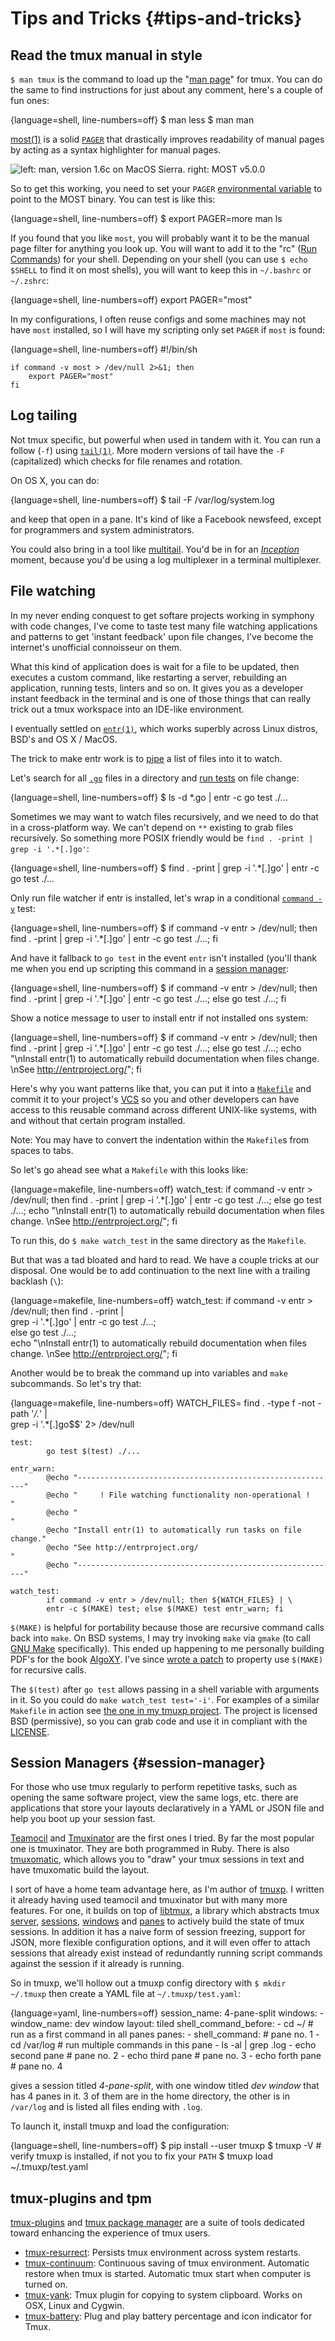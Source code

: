 # Tips and Tricks {#tips-and-tricks}

## Read the tmux manual in style

`$ man tmux` is the command to load up the "[man page](https://en.wikipedia.org/wiki/Man_page)" for tmux. You can do the same to find instructions for just about any comment, here's a couple of fun ones:

{language=shell, line-numbers=off}
    $ man less
    $ man man

[most(1)](http://www.jedsoft.org/most/) is a solid
[`PAGER`](http://pubs.opengroup.org/onlinepubs/9699919799//utilities/man.html)
that drastically improves readability of manual pages by acting as a syntax
highlighter for manual pages.

![left: man, version 1.6c on MacOS Sierra. right: MOST v5.0.0](images/11-recipes/most.png)

So to get this working, you need to set your `PAGER` [environmental variable](https://en.wikipedia.org/wiki/Environment_variable)
to point to the MOST binary. You can test is like this:

{language=shell, line-numbers=off}
    $ export PAGER=more man ls

If you found that you like `most`, you will probably want it to be the manual
page filter for anything you look up. You will want to add it to the "rc" ([Run
Commands](https://en.wikipedia.org/wiki/Run_commands)) for your shell. Depending
on your shell (you can use `$ echo $SHELL` to find it on most shells), you will
want to keep this in `~/.bashrc` or `~/.zshrc`:

{language=shell, line-numbers=off}
    export PAGER="most"

In my configurations, I often reuse configs and some machines may not have
`most` installed, so I will have my scripting only set `PAGER` if `most` is
found:

{language=shell, line-numbers=off}
    #!/bin/sh

    if command -v most > /dev/null 2>&1; then
        export PAGER="most"
    fi

## Log tailing

Not tmux specific, but powerful when used in tandem with it. You can run a
follow (`-f`) using [`tail(1)`](http://pubs.opengroup.org/onlinepubs/9699919799/utilities/tail.html).
More modern versions of tail have the `-F` (capitalized) which checks for file
renames and rotation. 

On OS X, you can do:

{language=shell, line-numbers=off}
    $ tail -F /var/log/system.log

and keep that open in a pane. It's kind of like a Facebook newsfeed, except for
programmers and system administrators.

You could also bring in a tool like [multitail](https://vanheusden.com/multitail/).
You'd be in for an [*Inception*](http://www.imdb.com/title/tt1375666/) moment,
because you'd be using a log multiplexer in a terminal multiplexer.

## File watching

In my never ending conquest to get softare projects working in symphony with
code changes, I've come to taste test many file watching applications and
patterns to get 'instant feedback' upon file changes, I've become the
internet's unofficial connoisseur on them.

What this kind of application does is wait for a file to be updated, then
executes a custom command, like restarting a server, rebuilding an application,
running tests, linters and so on. It gives you as a developer instant feedback
in the terminal and is one of those things that can really trick out a tmux
workspace into an IDE-like environment.

I eventually settled on [`entr(1)`](http://entrproject.org/), which works
superbly across Linux distros, BSD's and OS X / MacOS.

The trick to make entr work is to [pipe](https://en.wikipedia.org/wiki/Pipeline_(Unix))
a list of files into it to watch.

Let's search for all [`.go`](https://en.wikipedia.org/wiki/Go_(programming_language))
files in a directory and [run tests](https://golang.org/cmd/go/#hdr-Test_packages)
on file change:

{language=shell, line-numbers=off}
    $ ls -d *.go | entr -c go test ./...

Sometimes we may want to watch files recursively, and we need to do that in a
cross-platform way. We can't depend on `**` existing to grab files recursively.
So something more POSIX friendly would be `find . -print | grep -i '.*[.]go'`:

{language=shell, line-numbers=off}
    $ find . -print | grep -i '.*[.]go' | entr -c go test ./...

Only run file watcher if entr is installed, let's wrap in a conditional
[`command -v`](http://pubs.opengroup.org/onlinepubs/9699919799/utilities/command.html)
test:

{language=shell, line-numbers=off}
    $ if command -v entr > /dev/null; then find . -print | grep -i '.*[.]go' | entr -c go test ./...; fi

And have it fallback to `go test` in the event `entr` isn't installed (you'll
thank me when you end up scripting this command in a [session manager](#session-manager):

{language=shell, line-numbers=off}
    $ if command -v entr > /dev/null; then find . -print | grep -i '.*[.]go' | entr -c go test ./...; else go test ./...; fi

Show a notice message to user to install entr if not installed ons system:

{language=shell, line-numbers=off}
    $ if command -v entr > /dev/null; then find . -print | grep -i '.*[.]go' | entr -c go test ./...; else go test ./...; echo "\nInstall entr(1) to automatically rebuild documentation when files change. \nSee http://entrproject.org/"; fi

Here's why you want patterns like that, you can put it into a [`Makefile`](https://en.wikipedia.org/wiki/Makefile)
and commit it to your project's [VCS](https://en.wikipedia.org/wiki/Version_control)
so you and other developers can have access to this reusable command across
different UNIX-like systems, with and without that certain program installed.

Note: You may have to convert the indentation within the `Makefile`s from spaces to tabs.

So let's go ahead see what a `Makefile` with this looks like:

{language=makefile, line-numbers=off}
    watch_test:
        if command -v entr > /dev/null; then find . -print | grep -i '.*[.]go' | entr -c go test ./...; else go test ./...; echo "\nInstall entr(1) to automatically rebuild documentation when files change. \nSee http://entrproject.org/"; fi

To run this, do `$ make watch_test` in the same directory as the `Makefile`.

But that was a tad bloated and hard to read. We have a couple tricks at our
disposal. One would be to add continuation to the next line with a trailing
backlash (`\`):

{language=makefile, line-numbers=off}
    watch_test:
        if command -v entr > /dev/null; then find . -print | \
        grep -i '.*[.]go' | entr -c go test ./...; \
        else go test ./...; \
        echo "\nInstall entr(1) to automatically rebuild documentation when files change. \nSee http://entrproject.org/"; fi

Another would be to break the command up into variables and `make` subcommands.
So let's try that:

{language=makefile, line-numbers=off}
    WATCH_FILES= find . -type f -not -path '*/\.*' | \
    grep -i '.*[.]go$$' 2> /dev/null

    test:
            go test $(test) ./...

    entr_warn:
            @echo "----------------------------------------------------------"
            @echo "     ! File watching functionality non-operational !      "
            @echo "                                                          "
            @echo "Install entr(1) to automatically run tasks on file change."
            @echo "See http://entrproject.org/                               "
            @echo "----------------------------------------------------------"

    watch_test:
            if command -v entr > /dev/null; then ${WATCH_FILES} | \
            entr -c $(MAKE) test; else $(MAKE) test entr_warn; fi

`$(MAKE)` is helpful for portability because those are recursive command calls
back into `make`. On BSD systems, I may try invoking `make` via `gmake` (to call
[GNU Make](https://www.gnu.org/software/make/) specifically). This ended
up happening to me personally building PDF's for the book [AlgoXY](https://github.com/liuxinyu95/AlgoXY/).
I've since [wrote a patch](https://github.com/liuxinyu95/AlgoXY/pull/16) to
property use `$(MAKE)` for recursive calls.

The `$(test)` after `go test` allows passing in a shell variable with arguments
in it. So you could do `make watch_test test='-i'`. For examples of a similar
`Makefile` in action see [the one in my tmuxp project](https://github.com/tony/tmuxp/blob/master/Makefile).
The project is licensed BSD (permissive), so you can grab code and use it
in compliant with the [LICENSE](https://github.com/tony/tmuxp/blob/master/LICENSE).

## Session Managers {#session-manager}

For those who use tmux regularly to perform repetitive tasks, such as opening
the same software project, view the same logs, etc. there are applications that
store your layouts declaratively in a YAML or JSON file and help you boot up
your session fast.

[Teamocil](https://github.com/remiprev/teamocil) and
[Tmuxinator](https://github.com/tmuxinator/tmuxinator) are the first ones I
tried. By far the most popular one is tmuxinator. They are both programmed in
Ruby. There is also [tmuxomatic](https://github.com/oxidane/tmuxomatic), which
allows you to "draw" your tmux sessions in text and have tmuxomatic build the
layout.

I sort of have a home team advantage here, as I'm author of [tmuxp](https://github.com/tony/tmuxp).
I written it already having used teamocil and tmuxinator but with many more
features. For one, it builds on top of [libtmux](https://github.com/tony/libtmux),
a library which abstracts tmux [server](#server), [sessions](#sessions),
[windows](#windows) and [panes](#panes) to actively build the state of tmux
sessions. In addition it has a naive form of session freezing, support for JSON,
more flexible configuration options, and it will even offer to attach sessions
that already exist instead of redundantly running script commands against the
session if it already is running.

So in tmuxp, we'll hollow out a tmuxp config directory with `$ mkdir ~/.tmuxp`
then create a YAML file at `~/.tmuxp/test.yaml`:

{language=yaml, line-numbers=off}
    session_name: 4-pane-split
    windows:
    - window_name: dev window
      layout: tiled
      shell_command_before:
        - cd ~/                    # run as a first command in all panes
      panes:
        - shell_command:           # pane no. 1
            - cd /var/log          # run multiple commands in this pane
            - ls -al | grep \.log
        - echo second pane         # pane no. 2
        - echo third pane          # pane no. 3
        - echo forth pane          # pane no. 4

gives a session titled *4-pane-split*, with one window titled *dev window* that
has 4 panes in it. 3 of them are in the home directory, the other is in
`/var/log` and is listed all files ending with `.log`.

To launch it, install tmuxp and load the configuration:

{language=shell, line-numbers=off}
    $ pip install --user tmuxp
    $ tmuxp -V   # verify tmuxp is installed, if not you to fix your `PATH`
    $ tmuxp load ~/.tmuxp/test.yaml

## tmux-plugins and tpm

[tmux-plugins](https://github.com/tmux-plugins) and [tmux package
manager](https://github.com/tmux-plugins/tpm) are a suite of tools dedicated
toward enhancing the experience of tmux users.

- [tmux-resurrect](https://github.com/tmux-plugins/tmux-resurrect): Persists
  tmux environment across system restarts.
- [tmux-continuum](https://github.com/tmux-plugins/tmux-continuum): Continuous
  saving of tmux environment. Automatic restore when tmux is started. Automatic
  tmux start when computer is turned on.
- [tmux-yank](https://github.com/tmux-plugins/tmux-yank): Tmux plugin for
  copying to system clipboard. Works on OSX, Linux and Cygwin.
- [tmux-battery](https://github.com/tmux-plugins/tmux-battery): Plug and play
  battery percentage and icon indicator for Tmux.
